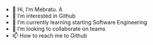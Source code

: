 - 👋 Hi, I’m Mebratu. A
- 👀 I’m interested in Github
- 🌱 I’m currently learning starting Software Engineering
- 💞️ I’m looking to collaborate on teams 
- 📫 How to reach me to Github

<!---
mebba124987/mebba124987 is a ✨ special ✨ repository because its `README.md` (this file) appears on your GitHub profile.
You can click the Preview link to take a look at your changes.
--->
